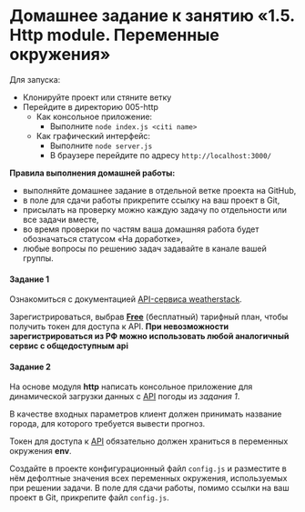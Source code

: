 # Домашнее задание к занятию «1.5. Http module. Переменные окружения»

Для запуска:

- Клонируйте проект или стяните ветку
- Перейдите в директорию 005-http
  - Как консольное приложение:
    - Выполните `node index.js <citi name>`
  - Как графический интерфейс:
    - Выполните `node server.js`
    - В браузере перейдите по адресу `http://localhost:3000/`

**Правила выполнения домашней работы:**

- выполняйте домашнее задание в отдельной ветке проекта на GitHub,
- в поле для сдачи работы прикрепите ссылку на ваш проект в Git,
- присылать на проверку можно каждую задачу по отдельности или все задачи вместе,
- во время проверки по частям ваша домашняя работа будет обозначаться статусом «На доработке»,
- любые вопросы по решению задач задавайте в канале вашей группы.

#### Задание 1

Ознакомиться с документацией [API-сервиса weatherstack](https://weatherstack.com/documentation).

Зарегистрироваться, выбрав [**Free**](https://weatherstack.com/signup/free) (бесплатный) тарифный план, чтобы получить токен для доступа к API.
**При невозможности зарегистрироваться из РФ можно использовать любой аналогичный сервис с общедоступным api**

#### Задание 2

На основе модуля **http** написать консольное приложение для динамической загрузки данных с [API](https://weatherstack.com/) погоды из _задания 1_.

В качестве входных параметров клиент должен принимать название города, для которого требуется вывести прогноз.

Токен для доступа к [API](https://weatherstack.com/) обязательно должен храниться в переменных окружения **env**.

Создайте в проекте конфигурационный файл `config.js` и разместите в нём дефолтные значения всех переменных окружения, используемых при решении задачи. В поле для сдачи работы, помимо ссылки на ваш проект в Git, прикрепите файл `config.js`.
